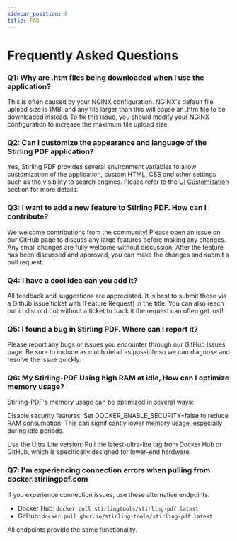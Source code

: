 ```yaml
---
sidebar_position: 8
title: FAQ
---
```

# Frequently Asked Questions

### Q1: Why are .htm files being downloaded when I use the application?
This is often caused by your NGINX configuration. NGINX's default file upload size is 1MB, and any file larger than this will cause an .htm file to be downloaded instead. To fix this issue, you should modify your NGINX configuration to increase the maximum file upload size.

### Q2: Can I customize the appearance and language of the Stirling PDF application?
Yes, Stirling PDF provides several environment variables to allow customization of the application, custom HTML, CSS and other settings such as the visibility to search engines. Please refer to the [UI Customisation](/Advanced%20Configuration/UI%20Customisation) section for more details.

### Q3: I want to add a new feature to Stirling PDF. How can I contribute?
We welcome contributions from the community! Please open an issue on our GitHub page to discuss any large features before making any changes. Any small changes are fully welcome without discussion! After the feature has been discussed and approved, you can make the changes and submit a pull request.

### Q4: I have a cool idea can you add it?
All feedback and suggestions are appreciated. It is best to submit these via a Github issue ticket with [Feature Request] in the title.
You can also reach out in discord but without a ticket to track it the request can often get lost!

### Q5: I found a bug in Stirling PDF. Where can I report it?
Please report any bugs or issues you encounter through our GitHub Issues page. Be sure to include as much detail as possible so we can diagnose and resolve the issue quickly.

### Q6: My Stirling-PDF Using high RAM at idle, How can I optimize memory usage?
Stirling-PDF's memory usage can be optimized in several ways:

Disable security features: Set DOCKER_ENABLE_SECURITY=false to reduce RAM consumption. This can significantly lower memory usage, especially during idle periods.

Use the Ultra Lite version: Pull the latest-ultra-lite tag from Docker Hub or GitHub, which is specifically designed for lower-end hardware.

### Q7: I'm experiencing connection errors when pulling from docker.stirlingpdf.com

If you experience connection issues, use these alternative endpoints:

- Docker Hub: `docker pull stirlingtools/stirling-pdf:latest`
- GitHub: `docker pull ghcr.io/stirling-tools/stirling-pdf:latest`

All endpoints provide the same functionality.